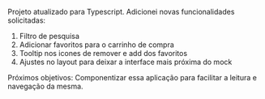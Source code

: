 Projeto atualizado para Typescript.
Adicionei novas funcionalidades solicitadas:
1. Filtro de pesquisa
2. Adicionar favoritos para o carrinho de compra
3. Tooltip nos icones de remover e add dos favoritos
4. Ajustes no layout para deixar a interface mais próxima do mock

Próximos objetivos:
Componentizar essa aplicação para facilitar a leitura e navegação da mesma.
